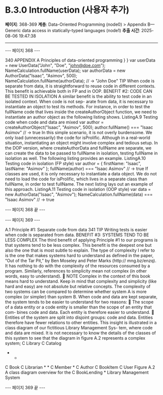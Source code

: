 # B.3.0 Introduction (사용자 추가)

**페이지**: 368-369
**계층**: Data-Oriented Programming (node0) > Appendix B—Generic data access in statically-typed languages (node1)
**추출 시간**: 2025-08-06 19:47:38

---


--- 페이지 368 ---

340 APPENDIX A Principles of data-oriented programming
}
}
var userData = new UserData("John", "Doe", "john@doe.com");
NameCalculation.fullName(userData);
var authorData = new AuthorData("Isaac", "Asimov", 500);
NameCalculation.fullName(authorData);
// → "John Doe"
TIP When code is separate from data, it is straightforward to reuse code in different
contexts. This benefit is achievable both in FP and in OOP.
BENEFIT #2: CODE CAN BE TESTED IN ISOLATION
A similar benefit is the ability to test code in an isolated context. When code is not sep-
arate from data, it is necessary to instantiate an object to test its methods. For instance,
in order to test the fullName code that lives inside the createAuthorObject function,
we need to instantiate an author object as the following listing shows.
ListingA.9 Testing code when code and data are mixed
var author = createAuthorObject("Isaac", "Asimov", 500);
author.fullName() === "Isaac Asimov"
// → true
In this simple scenario, it is not overly burdensome. We only load (unnecessarily) the
code for isProlific. Although in a real-world situation, instantiating an object might
involve complex and tedious setup.
In the DOP version, where createAuthorData and fullName are separate, we can
create the data to be passed to fullName in isolation, testing fullName in isolation as
well. The following listing provides an example.
ListingA.10 Testing code in isolation (FP style)
var author = {
firstName: "Isaac",
lastName: "Asimov"
};
fullName(author) === "Isaac Asimov"
// → true
If classes are used, it is only necessary to instantiate a data object. We do not need to
load the code for isProlific, which lives in a separate class than fullName, in order
to test fullName. The next listing lays out an example of this approach.
ListingA.11 Testing code in isolation (OOP style)
var data = new AuthorData("Isaac", "Asimov");
NameCalculation.fullName(data) === "Isaac Asimov"
// → true

--- 페이지 368 끝 ---


--- 페이지 369 ---

A.1 Principle #1: Separate code from data 341
TIP Writing tests is easier when code is separated from data.
BENEFIT #3: SYSTEMS TEND TO BE LESS COMPLEX
The third benefit of applying Principle #1 to our programs is that systems tend to be less
complex. This benefit is the deepest one but also the one that is most subtle to explain.
The type of complexity I refer to is the one that makes systems hard to understand
as defined in the paper, “Out of the Tar Pit,” by Ben Moseley and Peter Marks (http://
mng.bz/enzq). It has nothing to do with the complexity of the resources consumed by
a program. Similarly, references to simplicity mean not complex (in other words, easy to
understand).
 NOTE Complex in the context of this book means hard to understand.
Keep in mind that complexity and simplicity (like hard and easy) are not absolute but
relative concepts. The complexity of two systems can be compared to determine
whether system A is more complex (or simpler) than system B. When code and data
are kept separate, the system tends to be easier to understand for two reasons:
 The scope of a data entity or a code entity is smaller than the scope of an entity that com-
bines code and data. Each entity is therefore easier to understand.
 Entities of the system are split into disjoint groups: code and data. Entities therefore
have fewer relations to other entities.
This insight is illustrated in a class diagram of our fictitious Library Management Sys-
tem, where code and data are mixed. It is not necessary to know the details of the
classes of this system to see that the diagram in figure A.2 represents a complex system;
C Library
C Catalog
* *
C Book C Librarian
*
*
C Member
*
C Author
C BookItem C User
Figure A.2 A class
diagram overview for the
C BookLending * Library Management
System

--- 페이지 369 끝 ---
